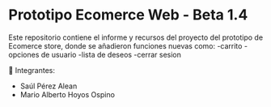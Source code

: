 # Prototipo Ecomerce Web - Beta 1.4

Este repositorio contiene el informe y recursos del proyecto del prototipo de Ecomerce store, donde se añadieron funciones nuevas como:
-carrito
-opciones de usuario
-lista de deseos
-cerrar sesion

👥 Integrantes:
- Saúl Pérez Alean
- Mario Alberto Hoyos Ospino
